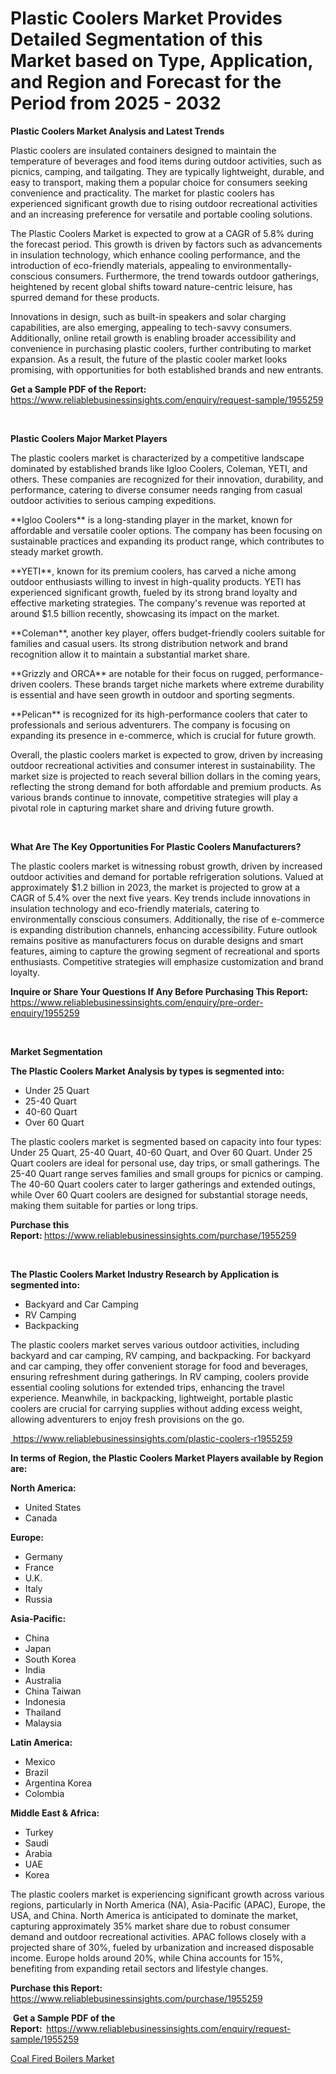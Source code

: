 <p><h1>Plastic Coolers Market Provides Detailed Segmentation of this Market based on Type, Application, and Region and Forecast for the Period from 2025 - 2032</h1></p><p><strong>Plastic Coolers Market Analysis and Latest Trends</strong></p>
<p><p>Plastic coolers are insulated containers designed to maintain the temperature of beverages and food items during outdoor activities, such as picnics, camping, and tailgating. They are typically lightweight, durable, and easy to transport, making them a popular choice for consumers seeking convenience and practicality. The market for plastic coolers has experienced significant growth due to rising outdoor recreational activities and an increasing preference for versatile and portable cooling solutions.</p><p>The Plastic Coolers Market is expected to grow at a CAGR of 5.8% during the forecast period. This growth is driven by factors such as advancements in insulation technology, which enhance cooling performance, and the introduction of eco-friendly materials, appealing to environmentally-conscious consumers. Furthermore, the trend towards outdoor gatherings, heightened by recent global shifts toward nature-centric leisure, has spurred demand for these products.</p><p>Innovations in design, such as built-in speakers and solar charging capabilities, are also emerging, appealing to tech-savvy consumers. Additionally, online retail growth is enabling broader accessibility and convenience in purchasing plastic coolers, further contributing to market expansion. As a result, the future of the plastic cooler market looks promising, with opportunities for both established brands and new entrants.</p></p>
<p><strong>Get a Sample PDF of the Report:&nbsp;</strong> <a href="https://www.reliablebusinessinsights.com/enquiry/request-sample/1955259?utm_campaign=2099&utm_medium=2&utm_source=Github&utm_content=ia&utm_term=18022025&utm_id=plastic-coolers">https://www.reliablebusinessinsights.com/enquiry/request-sample/1955259</a></p>
<p>&nbsp;</p>
<p><strong>Plastic Coolers Major Market Players</strong></p>
<p><p>The plastic coolers market is characterized by a competitive landscape dominated by established brands like Igloo Coolers, Coleman, YETI, and others. These companies are recognized for their innovation, durability, and performance, catering to diverse consumer needs ranging from casual outdoor activities to serious camping expeditions.</p><p>**Igloo Coolers** is a long-standing player in the market, known for affordable and versatile cooler options. The company has been focusing on sustainable practices and expanding its product range, which contributes to steady market growth.</p><p>**YETI**, known for its premium coolers, has carved a niche among outdoor enthusiasts willing to invest in high-quality products. YETI has experienced significant growth, fueled by its strong brand loyalty and effective marketing strategies. The company's revenue was reported at around $1.5 billion recently, showcasing its impact on the market.</p><p>**Coleman**, another key player, offers budget-friendly coolers suitable for families and casual users. Its strong distribution network and brand recognition allow it to maintain a substantial market share.</p><p>**Grizzly and ORCA** are notable for their focus on rugged, performance-driven coolers. These brands target niche markets where extreme durability is essential and have seen growth in outdoor and sporting segments.</p><p>**Pelican** is recognized for its high-performance coolers that cater to professionals and serious adventurers. The company is focusing on expanding its presence in e-commerce, which is crucial for future growth.</p><p>Overall, the plastic coolers market is expected to grow, driven by increasing outdoor recreational activities and consumer interest in sustainability. The market size is projected to reach several billion dollars in the coming years, reflecting the strong demand for both affordable and premium products. As various brands continue to innovate, competitive strategies will play a pivotal role in capturing market share and driving future growth.</p></p>
<p>&nbsp;</p>
<p><strong>What Are The Key Opportunities For Plastic Coolers Manufacturers?</strong></p>
<p><p>The plastic coolers market is witnessing robust growth, driven by increased outdoor activities and demand for portable refrigeration solutions. Valued at approximately $1.2 billion in 2023, the market is projected to grow at a CAGR of 5.4% over the next five years. Key trends include innovations in insulation technology and eco-friendly materials, catering to environmentally conscious consumers. Additionally, the rise of e-commerce is expanding distribution channels, enhancing accessibility. Future outlook remains positive as manufacturers focus on durable designs and smart features, aiming to capture the growing segment of recreational and sports enthusiasts. Competitive strategies will emphasize customization and brand loyalty.</p></p>
<p><strong>Inquire or Share Your Questions If Any Before Purchasing This Report:</strong> <a href="https://www.reliablebusinessinsights.com/enquiry/pre-order-enquiry/1955259?utm_campaign=2099&utm_medium=2&utm_source=Github&utm_content=ia&utm_term=18022025&utm_id=plastic-coolers">https://www.reliablebusinessinsights.com/enquiry/pre-order-enquiry/1955259</a></p>
<p>&nbsp;</p>
<p><strong>Market Segmentation</strong></p>
<p><strong>The Plastic Coolers Market Analysis by types is segmented into:</strong></p>
<p><ul><li>Under 25 Quart</li><li>25-40 Quart</li><li>40-60 Quart</li><li>Over 60 Quart</li></ul></p>
<p><p>The plastic coolers market is segmented based on capacity into four types: Under 25 Quart, 25-40 Quart, 40-60 Quart, and Over 60 Quart. Under 25 Quart coolers are ideal for personal use, day trips, or small gatherings. The 25-40 Quart range serves families and small groups for picnics or camping. The 40-60 Quart coolers cater to larger gatherings and extended outings, while Over 60 Quart coolers are designed for substantial storage needs, making them suitable for parties or long trips.</p></p>
<p><strong>Purchase this Report:&nbsp;</strong><a href="https://www.reliablebusinessinsights.com/purchase/1955259?utm_campaign=2099&utm_medium=2&utm_source=Github&utm_content=ia&utm_term=18022025&utm_id=plastic-coolers">https://www.reliablebusinessinsights.com/purchase/1955259</a></p>
<p>&nbsp;</p>
<p><strong>The Plastic Coolers Market Industry Research by Application is segmented into:</strong></p>
<p><ul><li>Backyard and Car Camping</li><li>RV Camping</li><li>Backpacking</li></ul></p>
<p><p>The plastic coolers market serves various outdoor activities, including backyard and car camping, RV camping, and backpacking. For backyard and car camping, they offer convenient storage for food and beverages, ensuring refreshment during gatherings. In RV camping, coolers provide essential cooling solutions for extended trips, enhancing the travel experience. Meanwhile, in backpacking, lightweight, portable plastic coolers are crucial for carrying supplies without adding excess weight, allowing adventurers to enjoy fresh provisions on the go.</p></p>
<p><a href="https://www.reliablebusinessinsights.com/plastic-coolers-r1955259?utm_campaign=2099&utm_medium=2&utm_source=Github&utm_content=ia&utm_term=18022025&utm_id=plastic-coolers">&nbsp;https://www.reliablebusinessinsights.com/plastic-coolers-r1955259</a></p>
<p><strong>In terms of Region, the Plastic Coolers Market Players available by Region are:</strong></p>
<p>
    <p> <strong> North America: </strong>
        <ul>
            <li>United States</li>
            <li>Canada</li>
        </ul>
        </p> 
    <p> <strong> Europe: </strong>
        <ul>
            <li>Germany</li>
            <li>France</li>
            <li>U.K.</li>
            <li>Italy</li>
            <li>Russia</li>
        </ul>
        </p> 
    <p> <strong> Asia-Pacific: </strong>
        <ul>
            <li>China</li>
            <li>Japan</li>
            <li>South Korea</li>
            <li>India</li>
            <li>Australia</li>
            <li>China Taiwan</li>
            <li>Indonesia</li>
            <li>Thailand</li>
            <li>Malaysia</li>
        </ul>
        </p> 
    <p> <strong> Latin America: </strong>
        <ul>
            <li>Mexico</li>
            <li>Brazil</li>
            <li>Argentina Korea</li>
            <li>Colombia</li>
        </ul>
        </p> 
    <p> <strong> Middle East & Africa: </strong>
        <ul>
            <li>Turkey</li>
            <li>Saudi</li>
            <li>Arabia</li>
            <li>UAE</li>
            <li>Korea</li>
        </ul>
    </p>
    </p>
<p><p>The plastic coolers market is experiencing significant growth across various regions, particularly in North America (NA), Asia-Pacific (APAC), Europe, the USA, and China. North America is anticipated to dominate the market, capturing approximately 35% market share due to robust consumer demand and outdoor recreational activities. APAC follows closely with a projected share of 30%, fueled by urbanization and increased disposable income. Europe holds around 20%, while China accounts for 15%, benefiting from expanding retail sectors and lifestyle changes.</p></p>
<p><strong>Purchase this Report: </strong><a href="https://www.reliablebusinessinsights.com/purchase/1955259?utm_campaign=2099&utm_medium=2&utm_source=Github&utm_content=ia&utm_term=18022025&utm_id=plastic-coolers">https://www.reliablebusinessinsights.com/purchase/1955259</a></p>
<p>&nbsp;<strong>Get a Sample PDF of the Report:&nbsp;&nbsp;</strong><a href="https://www.reliablebusinessinsights.com/enquiry/request-sample/1955259?utm_campaign=2099&utm_medium=2&utm_source=Github&utm_content=ia&utm_term=18022025&utm_id=plastic-coolers">https://www.reliablebusinessinsights.com/enquiry/request-sample/1955259</a></p>
<p><strong></strong></p>
<p><p><a href="https://github.com/NargisHussain432/Market-Research-Report-List-1/blob/main/coal-fired-boilers-market.md?utm_campaign=2099&utm_medium=2&utm_source=Github&utm_content=ia&utm_term=18022025&utm_id=plastic-coolers">Coal Fired Boilers Market</a></p></p>